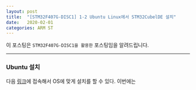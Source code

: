 ```yaml
---
layout: post
title:  "[STM32F407G-DISC1] 1-2 Ubuntu Linux에서 STM32CubelDE 설치"
date:   2020-02-01
categories: ARM ST
---
```


이 포스팅은 `STM32F407G-DISC1을 활용한` 포스팅임을 알려드립니다.

---
### Ubuntu 설치

다음 [링크](https://www.st.com/en/development-tools/stm32cubeide.html)에 접속해서 OS에 맞게 설치를 할 수 있다. 이번에는
